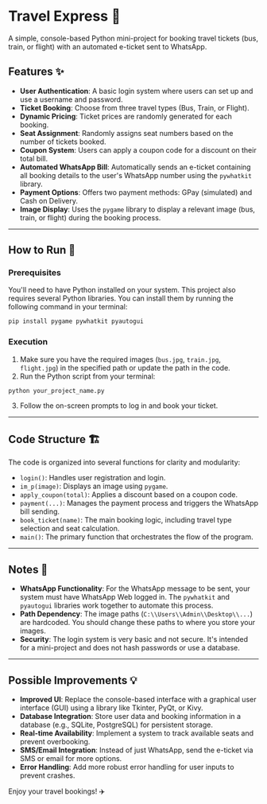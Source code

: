 
# Travel Express 🚀

A simple, console-based Python mini-project for booking travel tickets (bus, train, or flight) with an automated e-ticket sent to WhatsApp.

## Features ✨

  * **User Authentication**: A basic login system where users can set up and use a username and password.
  * **Ticket Booking**: Choose from three travel types (Bus, Train, or Flight).
  * **Dynamic Pricing**: Ticket prices are randomly generated for each booking.
  * **Seat Assignment**: Randomly assigns seat numbers based on the number of tickets booked.
  * **Coupon System**: Users can apply a coupon code for a discount on their total bill.
  * **Automated WhatsApp Bill**: Automatically sends an e-ticket containing all booking details to the user's WhatsApp number using the `pywhatkit` library.
  * **Payment Options**: Offers two payment methods: GPay (simulated) and Cash on Delivery.
  * **Image Display**: Uses the `pygame` library to display a relevant image (bus, train, or flight) during the booking process.

-----

## How to Run 🏃

### Prerequisites

You'll need to have Python installed on your system. This project also requires several Python libraries. You can install them by running the following command in your terminal:

```bash
pip install pygame pywhatkit pyautogui
```

### Execution

1.  Make sure you have the required images (`bus.jpg`, `train.jpg`, `flight.jpg`) in the specified path or update the path in the code.
2.  Run the Python script from your terminal:

<!-- end list -->

```bash
python your_project_name.py
```

3.  Follow the on-screen prompts to log in and book your ticket.

-----

## Code Structure 🏗️

The code is organized into several functions for clarity and modularity:

  * `login()`: Handles user registration and login.
  * `im_p(image)`: Displays an image using `pygame`.
  * `apply_coupon(total)`: Applies a discount based on a coupon code.
  * `payment(...)`: Manages the payment process and triggers the WhatsApp bill sending.
  * `book_ticket(name)`: The main booking logic, including travel type selection and seat calculation.
  * `main()`: The primary function that orchestrates the flow of the program.

-----

## Notes 📝

  * **WhatsApp Functionality**: For the WhatsApp message to be sent, your system must have WhatsApp Web logged in. The `pywhatkit` and `pyautogui` libraries work together to automate this process.
  * **Path Dependency**: The image paths (`C:\\Users\\Admin\\Desktop\\...`) are hardcoded. You should change these paths to where you store your images.
  * **Security**: The login system is very basic and not secure. It's intended for a mini-project and does not hash passwords or use a database.

-----

## Possible Improvements 💡

  * **Improved UI**: Replace the console-based interface with a graphical user interface (GUI) using a library like Tkinter, PyQt, or Kivy.
  * **Database Integration**: Store user data and booking information in a database (e.g., SQLite, PostgreSQL) for persistent storage.
  * **Real-time Availability**: Implement a system to track available seats and prevent overbooking.
  * **SMS/Email Integration**: Instead of just WhatsApp, send the e-ticket via SMS or email for more options.
  * **Error Handling**: Add more robust error handling for user inputs to prevent crashes.

Enjoy your travel bookings\! ✈️
